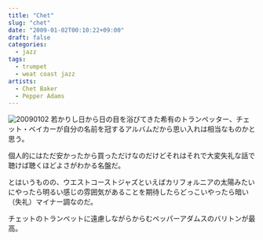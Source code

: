 ```yaml
---
title: "Chet"
slug: "chet"
date: "2009-01-02T00:10:22+09:00"
draft: false
categories:
  - jazz
tags: 
  - trumpet
  - weat coast jazz
artists:
  - Chet Baker
  - Pepper Adams
---
```

![20090102](/wp-content/uploads/2009/01/20090102.jpg) 
若かりし日から日の目を浴びてきた希有のトランペッター、チェット・ベイカーが自分の名前を冠するアルバムだから思い入れは相当なものかと思う。 
<!--more-->
個人的にはただ安かったから買っただけなのだけどそれはそれで大変失礼な話で聴けば聴くほどよさがわかる名盤だ。

とはいうものの、ウエストコーストジャズといえばカリフォルニアの太陽みたいにやったら明るい感じの雰囲気があることを期待したらどっこいやったら暗い（失礼）マイナー調なのだ。

チェットのトランペットに遠慮しながらからむペッパーアダムスのバリトンが最高。
